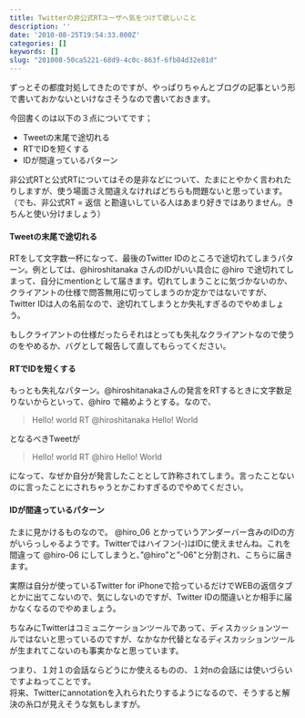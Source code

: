 ```yaml
---
title: Twitterの非公式RTユーザへ気をつけて欲しいこと
description: ''
date: '2010-08-25T19:54:33.000Z'
categories: []
keywords: []
slug: "201008-50ca5221-68d9-4c0c-863f-6fb84d32e81d"
---
```

ずっとその都度対処してきたのですが、やっぱりちゃんとブログの記事という形で書いておかないといけなさそうなので書いておきます。

今回書くのは以下の３点についてです；

*   Tweetの末尾で途切れる
*   RTでIDを短くする
*   IDが間違っているパターン

非公式RTと公式RTについてはその是非などについて、たまにとやかく言われたりしますが、使う場面さえ間違えなければどちらも問題ないと思っています。（でも、非公式RT = 返信 と勘違いしている人はあまり好きではありません。きちんと使い分けましょう）

#### Tweetの末尾で途切れる

RTをして文字数一杯になって、最後のTwitter IDのところで途切れてしまうパターン。例としては、@hiroshitanaka さんのIDがいい具合に @hiro で途切れてしまって、自分にmentionとして届きます。切れてしまうことに気づかないのか、クライアントの仕様で問答無用に切ってしまうのか定かではないですが、Twitter IDは人の名前なので、途切れてしまうとか失礼すぎるのでやめましょう。

もしクライアントの仕様だったらそれはとっても失礼なクライアントなので使うのをやめるか、バグとして報告して直してもらってください。

#### RTでIDを短くする

もっとも失礼なパターン。@hiroshitanakaさんの発言をRTするときに文字数足りないからといって、@hiro で縮めようとする。なので、

> Hello! world RT @hiroshitanaka Hello! World

となるべきTweetが

> Hello! world RT @hiro Hello! World

になって、なぜか自分が発言したこととして詐称されてしまう。言ったことないのに言ったことにされちゃうとかこわすぎるのでやめてください。

#### IDが間違っているパターン

たまに見かけるものなので。 @hiro\_06 とかっていうアンダーバー含みのIDの方がいらっしゃるようです。Twitterではハイフン(-)はIDに使えませんね。これを間違って @hiro-06 にしてしまうと、”@hiro”と”-06"と分割され、こちらに届きます。

実際は自分が使っているTwitter for iPhoneで拾っているだけでWEBの返信タブとかに出てこないので、気にしないのですが、Twitter IDの間違いとか相手に届かなくなるのでやめましょう。

ちなみにTwitterはコミュニケーションツールであって、ディスカッションツールではないと思っているのですが、なかなか代替となるディスカッションツールが生まれてこないのも事実かなと思っています。

つまり、１対１の会話ならどうにか使えるものの、１対nの会話には使いづらいですよねってことです。  
将来、Twitterにannotationを入れられたりするようになるので、そうすると解決の糸口が見えそうな気もしますが。